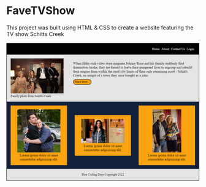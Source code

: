 # FaveTVShow

This project was built using HTML & CSS to create a website featuring the TV show Schitts Creek

![Schitts Creek](https://raw.githubusercontent.com/amountcastlej/FaveTVShow/main/SchittsCreek.png)
